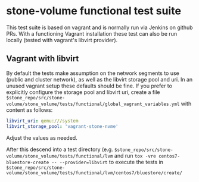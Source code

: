# stone-volume functional test suite

This test suite is based on vagrant and is normally run via Jenkins on github
PRs. With a functioning Vagrant installation these test can also be run locally
(tested with vagrant's libvirt provider).

## Vagrant with libvirt
By default the tests make assumption on the network segments to use (public and
cluster network), as well as the libvirt storage pool and uri. In an unused
vagrant setup these defaults should be fine.
If you prefer to explicitly configure the storage pool and libvirt
uri, create a file
`$stone_repo/src/stone-volume/stone_volume/tests/functional/global_vagrant_variables.yml`
with content as follows:
``` yaml
libvirt_uri: qemu:///system
libvirt_storage_pool: 'vagrant-stone-nvme'
```
Adjust the values as needed.

After this descend into a test directory (e.g.
`$stone_repo/src/stone-volume/stone_volume/tests/functional/lvm` and run `tox -vre
centos7-bluestore-create -- --provider=libvirt` to execute the tests in
`$stone_repo/src/stone-volume/stone_volume/tests/functional/lvm/centos7/bluestore/create/`
